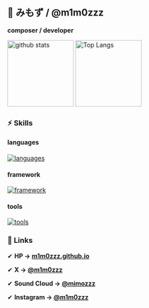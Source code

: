## 👋 みもず / @m1m0zzz

**composer / developer**

<p align="left"> 
  <img alt="github stats" height="150px" src="https://github-readme-stats.vercel.app/api?username=m1m0zzz&show_icons=ture" />
  <img alt="Top Langs" height="150px" src="https://github-readme-stats.vercel.app/api/top-langs/?username=m1m0zzz&layout=compact&show_icons=true" />
</p>

### ⚡ Skills

#### languages

[![languages](https://skillicons.dev/icons?i=ts,html,css,js,ruby,py,c,cpp)](https://skillicons.dev)

#### framework

[![framework](https://skillicons.dev/icons?i=react,nextjs,p5js,lit,rails,jest)](https://skillicons.dev)

#### tools

[![tools](https://skillicons.dev/icons?i=git,github,githubactions,vercel,firebase,vscode,figma,cmake,postgres)](https://skillicons.dev)


### 🔗 Links

✔︎ **HP -> [m1m0zzz.github.io](https://m1m0zzz.github.io/)**

✔︎ **X -> [@m1m0zzz](https://x.com/m1m0zzz)**

✔︎ **Sound Cloud -> [@mimozzz](https://soundcloud.com/mimozzz)**

✔︎ **Instagram -> [@m1m0zzz](https://www.instagram.com/m1m0zzz/)**
